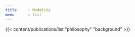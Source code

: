 ```yaml
---
title     : Modality
menu      : list
---
```

{{< content/publications/list "philosophy" "background" >}}
